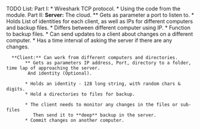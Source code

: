  TODO List:
 Part I:
      * Wireshark TCP protocol.
      * Using the code from the module.
 Part II:
       **Server:**  The cloud.
          ** Gets as parameter a port to listen to.
          * Holds List of identities for each client, as well as IPs for different computers
            and backup files.
          * Differs between different computer using IP.
          * Function to backup files.
          * Can send updates to a client about changes on a different computer.
          * Has a time interval of asking the server if there are any changes.
          
      **Client:** Can work from different computers and directories.
           ** Gets as parameters IP address, Port, directory to a folder, time lap of approaching the server.
            And identity (Optional).
            
           * Holds an identity - 128 long string, with random chars & digits.
           * Hold a directories to files for backup.
           
           * The client needs to monitor any changes in the files or sub-files 
              Then send it to **deep** backup in the server.
           * Commit changes on another computer.
